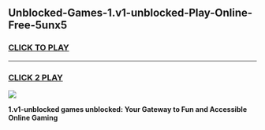 
## Unblocked-Games-1.v1-unblocked-Play-Online-Free-5unx5
<h3>
<a href="https://premium76.site?title=1.v1-unblocked&ref=26A">CLICK TO PLAY</a></h3>
<hr>

<h3>
<a href="https://premium76.site?title=1.v1-unblocked&ref=26A">CLICK 2 PLAY</a>
  
</h3>

<a href="https://premium76.site?title=1.v1-unblocked&ref=26A"><img src="https://clearcache.store/games.png"></a>


**1.v1-unblocked games unblocked: Your Gateway to Fun and Accessible Online Gaming**
